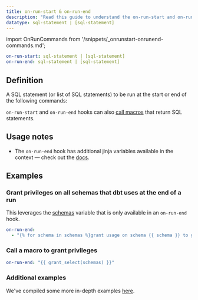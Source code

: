 ```yaml
---
title: on-run-start & on-run-end
description: "Read this guide to understand the on-run-start and on-run-end configurations in dbt."
datatype: sql-statement | [sql-statement]
---
```


import OnRunCommands from '/snippets/_onrunstart-onrunend-commands.md';

<File name='dbt_project.yml'>

```yml
on-run-start: sql-statement | [sql-statement]
on-run-end: sql-statement | [sql-statement]
```

</File>


## Definition

A SQL statement (or list of SQL statements) to be run at the start or end of the following commands: <OnRunCommands />

`on-run-start` and `on-run-end` hooks can also [call macros](#call-a-macro-to-grant-privileges) that return SQL statements.

## Usage notes
* The `on-run-end` hook has additional jinja variables available in the context — check out the [docs](/reference/dbt-jinja-functions/on-run-end-context).

## Examples

<Snippet path="hooks-to-grants" />

### Grant privileges on all schemas that dbt uses at the end of a run
This leverages the [schemas](/reference/dbt-jinja-functions/schemas) variable that is only available in an `on-run-end` hook.

<File name='dbt_project.yml'>

```yml
on-run-end:
  - "{% for schema in schemas %}grant usage on schema {{ schema }} to group reporter; {% endfor %}"

```

</File>

### Call a macro to grant privileges

<File name='dbt_project.yml'>

```yml
on-run-end: "{{ grant_select(schemas) }}"

```

</File>

### Additional examples
We've compiled some more in-depth examples [here](/docs/build/hooks-operations#additional-examples).
